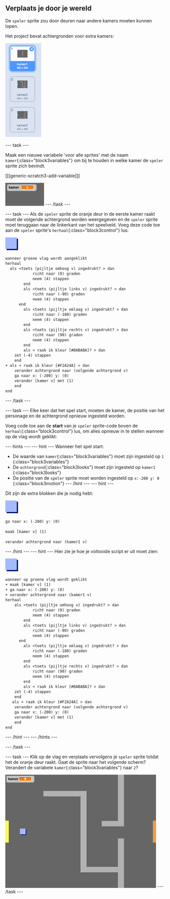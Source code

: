 ## Verplaats je door je wereld

De `speler` sprite zou door deuren naar andere kamers moeten kunnen lopen.

Het project bevat achtergronden voor extra kamers:

![screenshot](images/world-backdrops.png)

--- task ---

Maak een nieuwe variabele 'voor alle sprites' met de naam `kamer`{:class="block3variables"} om bij te houden in welke kamer de `speler` sprite zich bevindt.

[[[generic-scratch3-add-variable]]]

![screenshot](images/world-room.png) --- /task ---

--- task --- Als de `speler` sprite de oranje deur in de eerste kamer raakt moet de volgende achtergrond worden weergegeven en de `speler` sprite moet teruggaan naar de linkerkant van het speelveld. Voeg deze code toe aan de `speler` sprite's `herhaal`{:class="block3control"} lus:

![speler](images/player.png)

```blocks3
wanneer groene vlag wordt aangeklikt
herhaal 
  als <toets (pijltje omhoog v) ingedrukt? > dan
            richt naar (0) graden
            neem (4) stappen
        end
        als <toets (pijltje links v) ingedrukt? > dan
            richt naar (-90) graden
            neem (4) stappen
      end
        als <toets (pijltje omlaag v) ingedrukt? > dan
            richt naar (-180) graden
            neem (4) stappen
        end
        als <toets (pijltje rechts v) ingedrukt? > dan
            richt naar (90) graden
            neem (4) stappen
        end
        als < raak ik kleur [#BABABA]? > dan
    zet (-4) stappen
    end
+ als < raak ik kleur [#F2A24A] > dan
    verander achtergrond naar (volgende achtergrond v)
    ga naar x: (-200) y: (0)
    verander [kamer v] met (1)
    end
end
```

--- /task ---

--- task --- Elke keer dat het spel start, moeten de kamer, de positie van het personage en de achtergrond opnieuw ingesteld worden.

Voeg code toe aan de **start** van je `speler` sprite-code boven de `herhaal`{:class="block3control"} lus, om alles opnieuw in te stellen wanneer op de vlag wordt geklikt:

--- hints ---
 --- hint --- Wanneer het spel start:

+ De waarde van `kamer`{:class="block3variables"} moet zijn ingesteld op `1` {:class="block3variables"}
+ De `achtergrond`{:class="block3looks"} moet zijn ingesteld op `kamer1` {:class="block3looks"}
+ De positie van de `speler` sprite moet worden ingesteld op `x:-200 y: 0` {:class="block3motion"} --- /hint --- --- hint --- 

Dit zijn de extra blokken die je nodig hebt:

![speler](images/player.png)

```blocks3
ga naar x: (-200) y: (0)

maak [kamer v] (1)

verander achtergrond naar (kamer1 v)
```

--- /hint --- --- hint --- Hier zie je hoe je voltooide script er uit moet zien:

![speler](images/player.png)

```blocks3
wanneer op groene vlag wordt geklikt
+ maak [kamer v] (1)
+ ga naar x: (-200) y: (0)
+ verander achtergrond naar (kamer1 v)
herhaal
    als <toets (pijltje omhoog v) ingedrukt? > dan
            richt naar (0) graden
            neem (4) stappen
        end
        als <toets (pijltje links v) ingedrukt? > dan
            richt naar (-90) graden
            neem (4) stappen
      end
        als <toets (pijltje omlaag v) ingedrukt? > dan
            richt naar (-180) graden
            neem (4) stappen
        end
        als <toets (pijltje rechts v) ingedrukt? > dan
            richt naar (90) graden
            neem (4) stappen
        end
        als < raak ik kleur [#BABABA]? > dan
    zet (-4) stappen
    end
   als < raak ik kleur [#F2A24A] > dan
    verander achtergrond naar (volgende achtergrond v)
    ga naar x: (-200) y: (0)
    verander [kamer v] met (1)
    end
end
```

--- /hint --- --- /hints ---

--- /task ---

--- task --- Klik op de vlag en verplaats vervolgens je `speler` sprite totdat het de oranje deur raakt. Gaat de sprite naar het volgende scherm? Verandert de variabele `kamer`{:class="block3variables"} naar `2`?

![screenshot](images/world-room-test.png) --- /task ---